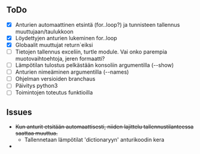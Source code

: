 ## ToDo

- [x] Anturien automaattinen etsintä (for..loop?) ja tunnisteen tallennus muuttujaan/taulukkoon
- [x] Löydettyjen anturien lukeminen for..loop
- [x] Globaalit muuttujat return`eiksi
- [ ] Tietojen tallennus exceliin, turtle module. Vai onko parempia muotovaihtoehtoja, jeren formaatti?
- [ ] Lämpötilan tulostus pelkästään konsoliin argumentilla (--show)
- [ ] Anturien nimeäminen argumentilla (--names)
- [ ] Ohjelman versioiden branchaus
- [ ] Päivitys python3
- [ ] Toimintojen toteutus funktioilla

## Issues

- ~~Kun anturit etsitään automaattisesti, niiden lajittelu tallennustilanteessa saattaa muuttua.~~
  - Tallennetaan lämpötilat 'dictionaryyn' anturikoodin kera
- 